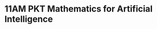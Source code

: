 # 11AM PKT Mathematics for Artificial Intelligence

<!-- - ## Week 1

   1. [Day 1](https://www.facebook.com/iCodeguru/videos/1304382264039058)
   2. [Day 2]()
   3. [Day 3]()
   4. [Day 4]()
   5. [Day 5]() -->

<!-- - ## Week 

   1. [Day 1]()
   2. [Day 2]()
   3. [Day 3]()
   4. [Day 4]()
   5. [Day 5]() -->